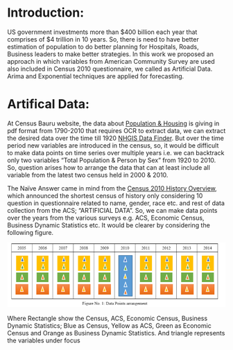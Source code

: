 # Introduction:
US government investments more than $400 billion each year that comprises of $4 trillion in 10 years. So, there is need to have better estimation of population to do better planning for Hospitals, Roads, Business leaders to make better strategies. In this work we proposed an approach in which variables from American Community Survey are used also included in Census 2010 questionnaire, we called as Artificial Data. Arima and Exponential techniques are applied for forecasting.

# Artifical Data:

At Census Bauru website, the data about [Population & Housing](http://www.census.gov/prod/www/decennial.html) is giving in pdf format from 1790-2010 that requires OCR to extract data, we can extract the desired data over the time till 1920 [NHGIS Data Finder](https://data2.nhgis.org/main). But over the time period new variables are introduced in the census, so, it would be difficult to make data points on time series over multiple years i.e. we can backtrack only two variables “Total Population & Person by Sex” from 1920 to 2010. So, question arises how to arrange the data that can at least include all variable from the latest two census held in 2000 & 2010. 

The Naïve Answer came in mind from the [Census 2010 History Overview](https://www.census.gov/history/www/through_the_decades/overview/2010_overview_1.html), which announced the shortest census of history only considering 10 question in questionnaire related to name, gender, race etc. and rest of data collection from the ACS; “ARTIFICIAL DATA”. So, we can make data points over the years from the various surveys e.g. ACS, Economic Census, Business Dynamic Statistics etc. It would be clearer by considering the following figure.

<img src ='https://raw.githubusercontent.com/hamzafar/image_repo/master/Capture.PNG'>

Where Rectangle show the Census, ACS, Economic Census, Business Dynamic Statistics; Blue as Census, Yellow as ACS, Green as Economic Census and Orange as Business Dynamic Statistics. And triangle represents the variables under focus
